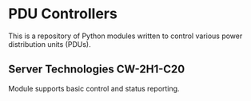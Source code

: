 # PDU Controllers 

This is a repository of Python modules written to control various
power distribution units (PDUs).

## Server Technologies CW-2H1-C20

Module supports basic control and status reporting.

